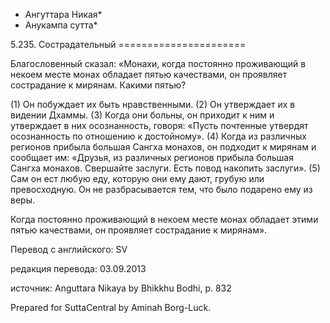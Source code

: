 * Ангуттара Никая*
* Анукампа сутта*

5\.235\. Сострадательный
\=\=\=\=\=\=\=\=\=\=\=\=\=\=\=\=\=\=\=\=\=\=

Благословенный сказал: «Монахи, когда постоянно проживающий в некоем месте монах обладает пятью качествами, он проявляет сострадание к мирянам\. Какими пятью?

\(1\) Он побуждает их быть нравственными\. \(2\) Он утверждает их в видении Дхаммы\. \(3\) Когда они больны, он приходит к ним и утверждает в них осознанность, говоря: «Пусть почтенные утвердят осознанность по отношению к достойному»\. \(4\) Когда из различных регионов прибыла большая Сангха монахов, он подходит к мирянам и сообщает им: «Друзья, из различных регионов прибыла большая Сангха монахов\. Свершайте заслуги\. Есть повод накопить заслуги»\. \(5\) Сам он ест любую еду, которую они ему дают, грубую или превосходную\. Он не разбрасывается тем, что было подарено ему из веры\.

Когда постоянно проживающий в некоем месте монах обладает этими пятью качествами, он проявляет сострадание к мирянам»\.

Перевод с английского: SV

редакция перевода: 03\.09\.2013

источник: Anguttara Nikaya by Bhikkhu Bodhi, p\. 832

Prepared for SuttaCentral by Aminah Borg\-Luck\.